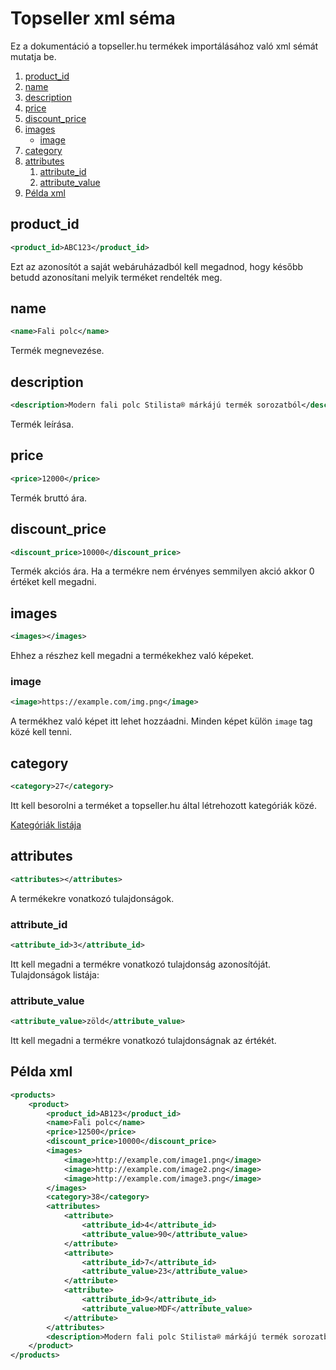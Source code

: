 # Topseller xml séma
Ez a dokumentáció a topseller.hu termékek importálásához való xml sémát mutatja be.

1. [product_id](#product_id)
1. [name](#name)
1. [description](#description)
1. [price](#price)
1. [discount_price](#discount_price)
1. [images](#images)
    * [image](#image)
1. [category](#category)
1. [attributes](#attributes)
    1. [attribute_id](#attribute_id)
    1. [attribute_value](#attribute_value)
1. [Példa xml](#példa-xml)

## product_id
```xml
<product_id>ABC123</product_id>
```
Ezt az azonosítót a saját webáruházadból kell megadnod, hogy később betudd azonosítani melyik terméket rendelték meg.

## name
```xml
<name>Fali polc</name>
```
Termék megnevezése.

## description
```xml
<description>Modern fali polc Stilista® márkájú termék sorozatból</description>
```
Termék leírása.

## price
```xml
<price>12000</price>
```
Termék bruttó ára.

## discount_price
```xml
<discount_price>10000</discount_price>
```
Termék akciós ára.
Ha a termékre nem érvényes semmilyen akció akkor 0 értéket kell megadni.

## images
```xml
<images></images>
```
Ehhez a részhez kell megadni a termékekhez való képeket.

### image
```xml
<image>https://example.com/img.png</image>
```
A termékhez való képet itt lehet hozzáadni.
Minden képet külön `image` tag közé kell tenni.

## category
```xml
<category>27</category>
```
Itt kell besorolni a terméket a topseller.hu által létrehozott kategóriák közé.

[Kategóriák listája](categories.md)

## attributes
```xml
<attributes></attributes>
```
A termékekre vonatkozó tulajdonságok.

### attribute_id
```xml
<attribute_id>3</attribute_id>
```
Itt kell megadni a termékre vonatkozó tulajdonság azonosítóját.
Tulajdonságok listája:

### attribute_value
```xml
<attribute_value>zöld</attribute_value>
```
Itt kell megadni a termékre vonatkozó tulajdonságnak az értékét.

## Példa xml
```xml
<products>
    <product>
        <product_id>AB123</product_id>
        <name>Fali polc</name>
        <price>12500</price>
        <discount_price>10000</discount_price>
        <images>
            <image>http://example.com/image1.png</image>
            <image>http://example.com/image2.png</image>
            <image>http://example.com/image3.png</image>
        </images>
        <category>38</category>
        <attributes>
            <attribute>
                <attribute_id>4</attribute_id>
                <attribute_value>90</attribute_value>
            </attribute>
            <attribute>
                <attribute_id>7</attribute_id>
                <attribute_value>23</attribute_value>
            </attribute>
            <attribute>
                <attribute_id>9</attribute_id>
                <attribute_value>MDF</attribute_value>
            </attribute>
        </attributes>
        <description>Modern fali polc Stilista® márkájú termék sorozatból VOLATO köszönhetően a lebegtető hatásnak gyönyörű kelléke lesz a szobának. Polc szélessége 3,8 cm és max. teherbírása 10 kg függően a fal anyagától, amelyre a polc el lesz helyezve.</description>
    </product>
</products>
```
